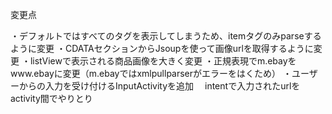 変更点

・デフォルトではすべてのタグを表示してしまうため、itemタグのみparseするように変更
・CDATAセクションからJsoupを使って画像urlを取得するように変更
・listViewで表示される商品画像を大きく変更
・正規表現でm.ebayをwww.ebayに変更（m.ebayではxmlpullparserがエラーをはくため）
・ユーザーからの入力を受け付けるInputActivityを追加
　intentで入力されたurlをactivity間でやりとり

